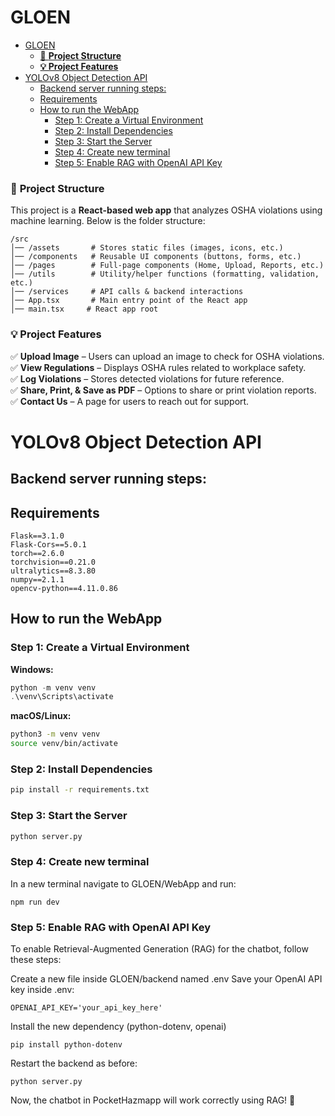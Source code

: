 # GLOEN
- [GLOEN](#gloen)
    - [📂 **Project Structure**](#-project-structure)
    - [**💡 Project Features**](#-project-features)
- [YOLOv8 Object Detection API](#yolov8-object-detection-api)
  - [Backend server running steps:](#backend-server-running-steps)
  - [Requirements](#requirements)
  - [How to run the WebApp](#how-to-run-the-webapp)
    - [Step 1: Create a Virtual Environment](#step-1-create-a-virtual-environment)
    - [Step 2: Install Dependencies](#step-2-install-dependencies)
    - [Step 3: Start the Server](#step-3-start-the-server)
    - [Step 4: Create new terminal](#step-4-create-new-terminal)
    - [Step 5: Enable RAG with OpenAI API Key](#step-5-enable-rag-with-openai-api-key)

### 📂 **Project Structure**
This project is a **React-based web app** that analyzes OSHA violations using machine learning. Below is the folder structure:

```
/src
│── /assets       # Stores static files (images, icons, etc.)
│── /components   # Reusable UI components (buttons, forms, etc.)
│── /pages        # Full-page components (Home, Upload, Reports, etc.)
│── /utils        # Utility/helper functions (formatting, validation, etc.)
│── /services     # API calls & backend interactions
│── App.tsx       # Main entry point of the React app
│── main.tsx     # React app root
```

### **💡 Project Features**
✅ **Upload Image** – Users can upload an image to check for OSHA violations.  
✅ **View Regulations** – Displays OSHA rules related to workplace safety.  
✅ **Log Violations** – Stores detected violations for future reference.  
✅ **Share, Print, & Save as PDF** – Options to share or print violation reports.  
✅ **Contact Us** – A page for users to reach out for support.  

# YOLOv8 Object Detection API
## Backend server running steps:

## Requirements

```
Flask==3.1.0
Flask-Cors==5.0.1
torch==2.6.0
torchvision==0.21.0
ultralytics==8.3.80
numpy==2.1.1
opencv-python==4.11.0.86
```

## How to run the WebApp

### Step 1: Create a Virtual Environment

**Windows:**
```powershell
python -m venv venv
.\venv\Scripts\activate
```

**macOS/Linux:**
```bash
python3 -m venv venv
source venv/bin/activate
```

### Step 2: Install Dependencies

```bash
pip install -r requirements.txt
```

### Step 3: Start the Server

```bash
python server.py
```

### Step 4: Create new terminal 

In a new terminal navigate to GLOEN/WebApp and run:
```
npm run dev
```


### Step 5: Enable RAG with OpenAI API Key

To enable Retrieval-Augmented Generation (RAG) for the chatbot, follow these steps:

Create a new file inside GLOEN/backend named .env
Save your OpenAI API key inside .env:
```
OPENAI_API_KEY='your_api_key_here'
```
Install the new dependency (python-dotenv, openai)
```
pip install python-dotenv
```
Restart the backend as before:
```
python server.py
```
Now, the chatbot in PocketHazmapp will work correctly using RAG! 🎉
